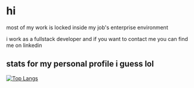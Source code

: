 # hi
most of my work is locked inside my job's enterprise environment

i work as a fullstack developer and if you want to contact me you can find me on linkedin

## stats for my personal profile i guess lol
[![Top Langs](https://github-readme-stats.vercel.app/api/top-langs/?username=nerdoswmp)](https://github.com/anuraghazra/github-readme-stats)

